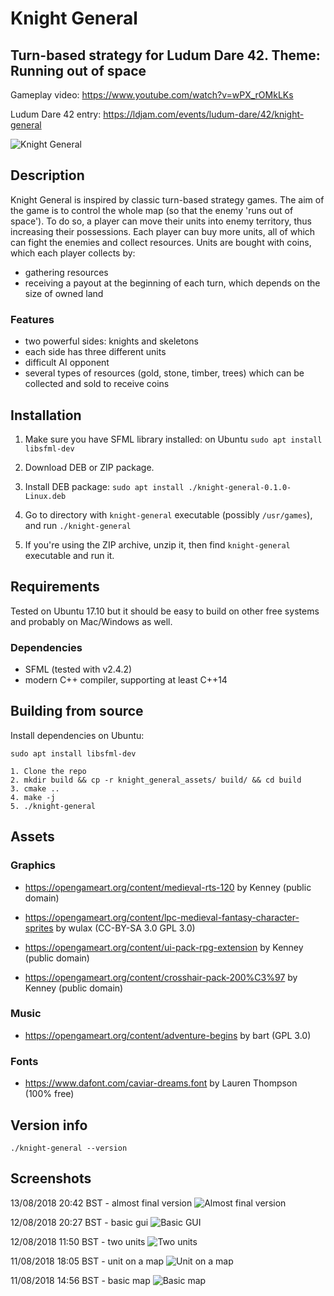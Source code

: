 # Knight General
## Turn-based strategy for Ludum Dare 42. Theme: Running out of space

Gameplay video: https://www.youtube.com/watch?v=wPX_rOMkLKs

Ludum Dare 42 entry: https://ldjam.com/events/ludum-dare/42/knight-general

![](knight_general.png "Knight General")

## Description

Knight General is inspired by classic turn-based strategy games. The aim of the game is to control the whole map (so that the enemy 'runs out of space'). To do so, a player can move their units into enemy territory, thus increasing their possessions. Each player can buy more units, all of which can fight the enemies and collect resources. Units are bought with coins, which each player collects by:
- gathering resources
- receiving a payout at the beginning of each turn, which depends on the size of owned land

### Features

- two powerful sides: knights and skeletons
- each side has three different units
- difficult AI opponent
- several types of resources (gold, stone, timber, trees) which can be collected and sold to receive coins

## Installation

1. Make sure you have SFML library installed: on Ubuntu `sudo apt install libsfml-dev`

2. Download DEB or ZIP package.

3. Install DEB package: `sudo apt install ./knight-general-0.1.0-Linux.deb`

4. Go to directory with `knight-general` executable (possibly `/usr/games`), and run `./knight-general`

5. If you're using the ZIP archive, unzip it, then find `knight-general` executable and run it.

## Requirements

Tested on Ubuntu 17.10 but it should be easy to build on other free systems and probably on Mac/Windows as well.

### Dependencies

- SFML (tested with v2.4.2)
- modern C++ compiler, supporting at least C++14

## Building from source

Install dependencies on Ubuntu:

`sudo apt install libsfml-dev`

```
1. Clone the repo
2. mkdir build && cp -r knight_general_assets/ build/ && cd build
3. cmake ..
4. make -j
5. ./knight-general
```

## Assets

### Graphics

- https://opengameart.org/content/medieval-rts-120 by Kenney (public domain)

- https://opengameart.org/content/lpc-medieval-fantasy-character-sprites by wulax (CC-BY-SA 3.0 GPL 3.0)

- https://opengameart.org/content/ui-pack-rpg-extension by Kenney (public domain)

- https://opengameart.org/content/crosshair-pack-200%C3%97 by Kenney (public domain)

### Music

- https://opengameart.org/content/adventure-begins by bart (GPL 3.0)

### Fonts

- https://www.dafont.com/caviar-dreams.font by Lauren Thompson (100% free)

## Version info

`./knight-general --version`

## Screenshots

13/08/2018 20:42 BST - almost final version
![](almost_final_version.png "Almost final version")

12/08/2018 20:27 BST - basic gui
![](basic_gui.png "Basic GUI")

12/08/2018 11:50 BST - two units
![](two_units.png "Two units")

11/08/2018 18:05 BST - unit on a map
![](unit_on_a_map.png "Unit on a map")

11/08/2018 14:56 BST - basic map
![](basic_map.png "Basic map")



